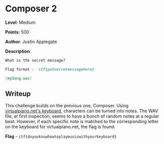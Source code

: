 # Composer 2
**Level**: Medium

**Points**: 500

**Author**: Justin Applegate

**Description**:
```markdown
What is the secret message?

Flag format - `ctf{putsecretmessagehere}`

[mySong.wav]
```

## Writeup
This challenge builds on the previous one, Composer. Using [virtualpiano.net's keyboard](https://virtualpiano.net/), characters can be turned into notes. The WAV file, at first inspection, seems to have a bunch of random notes at a regular beat. However, if each specific note is matched to the corresponding letter on the keyboard for virtualpiano.net, the flag is found.

**Flag** - `ctf{doyouknowhowtoplaymusicwithyourkeyboard}`